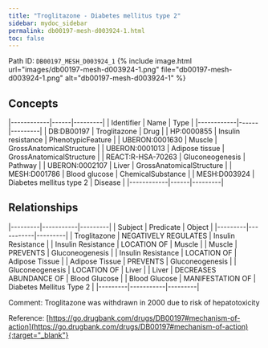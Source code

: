 ```yaml
---
title: "Troglitazone - Diabetes mellitus type 2"
sidebar: mydoc_sidebar
permalink: db00197-mesh-d003924-1.html
toc: false 
---
```



Path ID: `DB00197_MESH_D003924_1`
{% include image.html url="images/db00197-mesh-d003924-1.png" file="db00197-mesh-d003924-1.png" alt="db00197-mesh-d003924-1" %}

## Concepts

|------------|------|---------|
| Identifier | Name | Type    |
|------------|------|---------|
| DB:DB00197 | Troglitazone | Drug |
| HP:0000855 | Insulin resistance | PhenotypicFeature |
| UBERON:0001630 | Muscle | GrossAnatomicalStructure |
| UBERON:0001013 | Adipose tissue | GrossAnatomicalStructure |
| REACT:R-HSA-70263 | Gluconeogenesis | Pathway |
| UBERON:0002107 | Liver | GrossAnatomicalStructure |
| MESH:D001786 | Blood glucose | ChemicalSubstance |
| MESH:D003924 | Diabetes mellitus type 2 | Disease |
|------------|------|---------|

## Relationships

|---------|-----------|---------|
| Subject | Predicate | Object  |
|---------|-----------|---------|
| Troglitazone | NEGATIVELY REGULATES | Insulin Resistance |
| Insulin Resistance | LOCATION OF | Muscle |
| Muscle | PREVENTS | Gluconeogenesis |
| Insulin Resistance | LOCATION OF | Adipose Tissue |
| Adipose Tissue | PREVENTS | Gluconeogenesis |
| Gluconeogenesis | LOCATION OF | Liver |
| Liver | DECREASES ABUNDANCE OF | Blood Glucose |
| Blood Glucose | MANIFESTATION OF | Diabetes Mellitus Type 2 |
|---------|-----------|---------|

Comment: Troglitazone was withdrawn in 2000 due to risk of hepatotoxicity

Reference: [https://go.drugbank.com/drugs/DB00197#mechanism-of-action](https://go.drugbank.com/drugs/DB00197#mechanism-of-action){:target="_blank"}